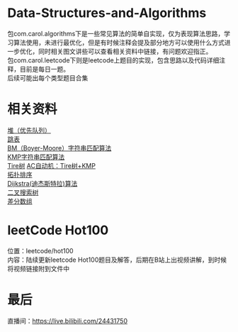 # Data-Structures-and-Algorithms
包com.carol.algorithms下是一些常见算法的简单自实现，仅为表现算法思路，学习算法使用，未进行最优化，但是有时候注释会提及部分地方可以使用什么方式进一步优化，同时相关图文讲些可以查看相关资料中链接，有问题欢迎指正。  
包com.carol.leetcode下则是leetcode上题目的实现，包含思路以及代码详细注释，目前是每日一题。  
后续可能出每个类型题目合集  
# 相关资料
[堆（优先队列）](https://mp.weixin.qq.com/s?__biz=MzAwNTY2NTg4Nw==&mid=2247484185&idx=1&sn=c69f2e8abd27d0619399e0654cfb4d41&chksm=9b186629ac6fef3faa6794a64f86714ff96a4d4665675f25b307f052babfdb1ff43e5c8c7359&token=1824792687&lang=zh_CN#rd)  
[跳表](https://mp.weixin.qq.com/s?__biz=MzAwNTY2NTg4Nw==&mid=2247484216&idx=1&sn=839b475e8dca7b20753c616447673316&chksm=9b186608ac6fef1e22392defee3b9a64548d1ed125dee775aa62be9b414f2f028ad1eb966b01&token=1824792687&lang=zh_CN#rd)  
[BM（Boyer-Moore）字符串匹配算法](https://mp.weixin.qq.com/s?__biz=MzAwNTY2NTg4Nw==&mid=2247484228&idx=1&sn=172a4054cc3a62619c17b37e0dcfed62&chksm=9b186674ac6fef6239a7f20964c07eb8b4c5feb2d849513b185c5e62ad73c02fd2a16b789d8b&token=1824792687&lang=zh_CN#rd)  
[KMP字符串匹配算法](https://mp.weixin.qq.com/s?__biz=MzAwNTY2NTg4Nw==&mid=2247484252&idx=1&sn=8984bcff2b870eddb2c1bcb616950ba3&chksm=9b18666cac6fef7ae40fa7fc0bc529ea136a1052ccd4204a761aa95ee15c8c80c9ff42360e5b&token=1824792687&lang=zh_CN#rd)  
[Tire树](https://mp.weixin.qq.com/s?__biz=MzAwNTY2NTg4Nw==&mid=2247484269&idx=1&sn=5c6024038daa9bfb774a846ad57b2227&chksm=9b18665dac6fef4b09114d992f34ba0cb68ed23be0a31aace4197a22bbc283462fd07aa4b514&token=1824792687&lang=zh_CN#rd)
[AC自动机：Tire树+KMP](https://mp.weixin.qq.com/s?__biz=MzAwNTY2NTg4Nw==&mid=2247484276&idx=1&sn=3fc34700427c36600022475c4452375d&chksm=9b186644ac6fef52b1c901f6d5785b33d8e9e5d8ca728802ae4c4528b5267706b44f5442f445&token=1824792687&lang=zh_CN#rd)  
[拓扑排序](https://mp.weixin.qq.com/s?__biz=MzAwNTY2NTg4Nw==&mid=2247484292&idx=1&sn=16a6b129bf4387a076cb59b08c191a22&chksm=9b1866b4ac6fefa20163ee0d89149f27bbfcde7ec054fd7a0daaa883bc3dc9561dccf01f6f56&token=1824792687&lang=zh_CN#rd)  
[Dijkstra(迪杰斯特拉)算法](https://mp.weixin.qq.com/s?__biz=MzAwNTY2NTg4Nw==&mid=2247484299&idx=1&sn=ecefbccd3fb32c251bdc61dc636055b7&chksm=9b1866bbac6fefad0c7b636a053a89848775652299ec46d6b9b39e5a3fabb0598061321f9082&token=1824792687&lang=zh_CN#rd)  
[二叉搜索树](https://mp.weixin.qq.com/s?__biz=MzAwNTY2NTg4Nw==&mid=2247484309&idx=1&sn=e8aaeabb944a53313392277a08129812&chksm=9b1866a5ac6fefb36c3155e78ac3a99baa4e85f86a8bb1bb376ae113515fd54a23a5bdf30697&token=1124283905&lang=zh_CN#rd)  
[差分数组](https://mp.weixin.qq.com/s?__biz=MzAwNTY2NTg4Nw==&mid=2247484317&idx=1&sn=b2885e3807ea44ce83f12b5bea1c7227&chksm=9b1866adac6fefbbec4c288da02e82ed222235226ff28ef4e9cdaedb74f0a40ab6bdac5ca44f&token=1124283905&lang=zh_CN#rd)  
# leetCode Hot100
位置：leetcode/hot100  
内容：陆续更新leetcode Hot100题目及解答，后期在B站上出视频讲解，到时候将视频链接附到文件中
# 最后
直播间：https://live.bilibili.com/24431750

